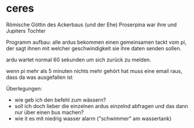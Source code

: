 # ceres

Römische Göttin des Ackerbaus (und der Ehe)
Proserpina war ihre und Jupiters Tochter

Programm aufbau:
alle ardus bekommen einen gemeinsamen tackt vom pi, der sagt ihnen mit welcher geschwindigkeit sie ihre daten senden sollen.

ardu wartet normal 60 sekunden um sich zurück zu melden.

wenn pi mehr als 5 minuten nichts mehr gehört hat muss eine email raus, dass da was ausgefallen ist


Überlegungen:
- wie geb ich den befehl zum wässern?
- soll ich doch lieber die einzelnen ardus einzelnd abfragen und das dann nur über einen bus machen?
- wie it es mit niedrig wasser alarm ("schwimmer" am wassertank)